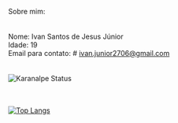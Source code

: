 Sobre mim:
<br><br><br>
Nome: Ivan Santos de Jesus Júnior<br>
Idade: 19<br>
Email para contato: # ivan.junior2706@gmail.com<br><br><br>
![Karanalpe Status](https://github-readme-stats.vercel.app/api?username=IvansJr&show_icons=true&theme=radical)<br><br><br>

[![Top Langs](https://github-readme-stats.vercel.app/api/top-langs/?username=IvansJr&show_icons=true&theme=radical)](https://github.com/anuraghazra/github-readme-stats)